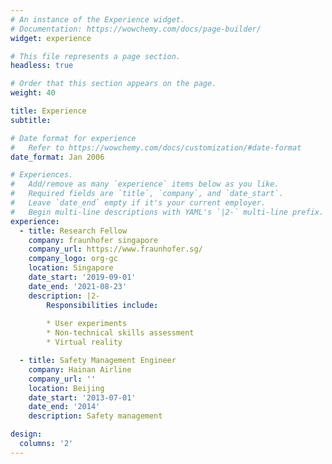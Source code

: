 ```yaml
---
# An instance of the Experience widget.
# Documentation: https://wowchemy.com/docs/page-builder/
widget: experience

# This file represents a page section.
headless: true

# Order that this section appears on the page.
weight: 40

title: Experience
subtitle:

# Date format for experience
#   Refer to https://wowchemy.com/docs/customization/#date-format
date_format: Jan 2006

# Experiences.
#   Add/remove as many `experience` items below as you like.
#   Required fields are `title`, `company`, and `date_start`.
#   Leave `date_end` empty if it's your current employer.
#   Begin multi-line descriptions with YAML's `|2-` multi-line prefix.
experience:
  - title: Research Fellow
    company: fraunhofer singapore
    company_url: https://www.fraunhofer.sg/
    company_logo: org-gc
    location: Singapore
    date_start: '2019-09-01'
    date_end: '2021-08-23'
    description: |2-
        Responsibilities include:
        
        * User experiments
        * Non-technical skills assessment
        * Virtual reality

  - title: Safety Management Engineer
    company: Hainan Airline
    company_url: ''
    location: Beijing
    date_start: '2013-07-01'
    date_end: '2014'
    description: Safety management

design:
  columns: '2'
---
```

